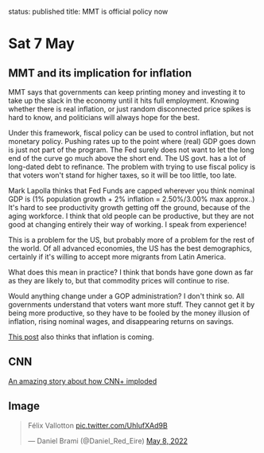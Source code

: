 status: published
title: MMT is official policy now

# Sat 7 May

## MMT and its implication for inflation

MMT says that governments can keep printing money and investing it to take up the slack in the economy until it hits full employment. Knowing whether there is real inflation, or just random disconnected price spikes is hard to know, and politicians will always hope for the best.

Under this framework, fiscal policy can be used to control inflation, but not monetary policy. Pushing rates up to the point where (real) GDP goes down is just not part of the program. The Fed surely does not want to let the long end of the curve go much above the short end. The US govt. has a lot of long-dated debt to refinance. The problem with trying to use fiscal policy is that voters won't stand for higher taxes, so it will be too little, too late.

Mark Lapolla thinks that Fed Funds are capped wherever you think nominal GDP is (1% population growth + 2% inflation = 2.50%/3.00% max approx..) 
It's hard to see productivity growth getting off the ground, because of the aging workforce.
I think that old people can be productive, but they are not good at changing entirely their way of working.
I speak from experience!

This is a problem for the US, but probably more of a problem for the rest of the world. Of all advanced economies, the US has the best demographics, certainly if it's willing to accept more migrants from Latin America.

What does this mean in practice? I think that bonds have gone down as far as they are likely to, but that commodity prices will continue to rise.

Would anything change under a GOP administration? I don't think so.
All governments understand that voters want more stuff.
They cannot get it by being more productive, so they have to be fooled by the money illusion of inflation, rising nominal wages, and disappearing returns on savings.

[This post](https://occupythefed.substack.com/p/what-taper-fed-buys-1013-billion?s=r&utm_campaign=post&utm_medium=email) also thinks that inflation is coming.

## CNN

[An amazing story about how CNN+ imploded](https://kjlabuz.substack.com/p/121-cnn-an-autopsy?r=nmbt&s=r&utm_campaign=post&utm_medium=email)

## Image

<blockquote class="twitter-tweet"><p lang="hu" dir="ltr">Félix Vallotton <a href="https://t.co/UhIufXAd9B">pic.twitter.com/UhIufXAd9B</a></p>&mdash; Daniel Brami (@Daniel_Red_Eire) <a href="https://twitter.com/Daniel_Red_Eire/status/1523342893884186624?ref_src=twsrc%5Etfw">May 8, 2022</a></blockquote> <script async src="https://platform.twitter.com/widgets.js" charset="utf-8"></script> 
